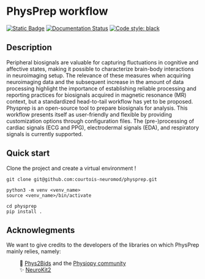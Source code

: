 # PhysPrep workflow

[![Static Badge](https://img.shields.io/badge/Apache--2.0-license?style=flat&label=license&color=green)](https://github.com/courtois-neuromod/physprep/blob/main/LICENSE)
[![Documentation Status](https://readthedocs.org/projects/physprep/badge/?version=latest)](https://physprep.readthedocs.io/en/latest/?badge=latest)
[![Code style: black](https://img.shields.io/badge/code%20style-black-000000.svg)](https://github.com/psf/black)

## Description

Peripheral biosignals are valuable for capturing fluctuations in cognitive and affective states, making it possible to characterize brain-body interactions in neuroimaging setup. The relevance of these measures when acquiring neuroimaging data and the subsequent increase in the amount of data processing highlight the importance of establishing reliable processing and reporting practices for biosignals acquired in magnetic resonance (MR) context, but a standardized head-to-tail workflow has yet to be proposed. Physprep is an open-source tool to prepare biosignals for analysis. This workflow presents itself as user-friendly and flexible by providing customization options through configuration files. The (pre-)processing of cardiac signals (ECG and PPG), electrodermal signals (EDA), and respiratory signals is currently supported.

## Quick start

Clone the project and create a virtual environment !
```
git clone git@github.com:courtois-neuromod/physprep.git

python3 -m venv <venv_name>
source <venv_name>/bin/activate

cd physprep
pip install .
```

## Acknowlegments

We want to give credits to the developers of the libraries on which PhysPrep mainly relies, namely:

&ensp; &nbsp; &nbsp; &nbsp; :raised_hands:  [Phys2Bids](https://github.com/physiopy/phys2bids) and the [Physiopy community](https://physiopy.github.io/) <br>
&ensp; &nbsp; &nbsp; &nbsp; :sparkles:  [NeuroKit2](https://github.com/neuropsychology/NeuroKit) <br>
